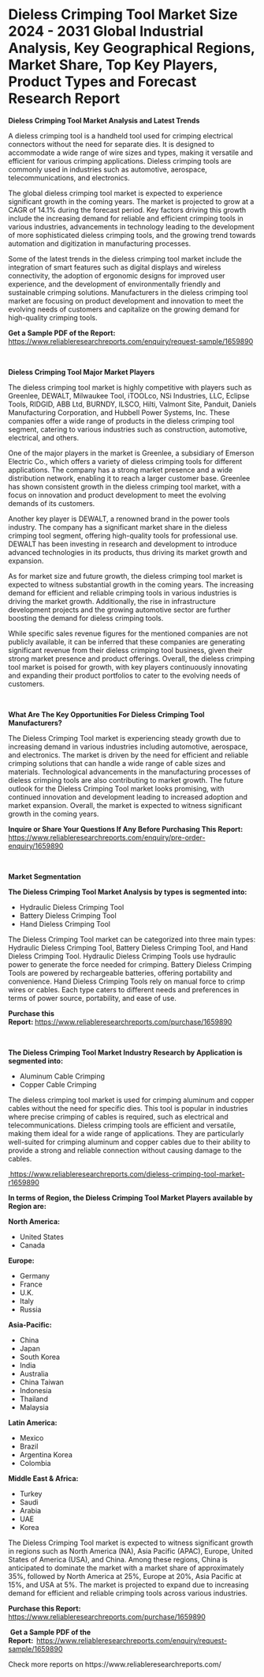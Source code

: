 <p><h1>Dieless Crimping Tool Market Size 2024 - 2031 Global Industrial Analysis, Key Geographical Regions, Market Share, Top Key Players, Product Types and Forecast Research Report</h1></p><p><strong>Dieless Crimping Tool Market Analysis and Latest Trends</strong></p>
<p><p>A dieless crimping tool is a handheld tool used for crimping electrical connectors without the need for separate dies. It is designed to accommodate a wide range of wire sizes and types, making it versatile and efficient for various crimping applications. Dieless crimping tools are commonly used in industries such as automotive, aerospace, telecommunications, and electronics.</p><p>The global dieless crimping tool market is expected to experience significant growth in the coming years. The market is projected to grow at a CAGR of 14.1% during the forecast period. Key factors driving this growth include the increasing demand for reliable and efficient crimping tools in various industries, advancements in technology leading to the development of more sophisticated dieless crimping tools, and the growing trend towards automation and digitization in manufacturing processes.</p><p>Some of the latest trends in the dieless crimping tool market include the integration of smart features such as digital displays and wireless connectivity, the adoption of ergonomic designs for improved user experience, and the development of environmentally friendly and sustainable crimping solutions. Manufacturers in the dieless crimping tool market are focusing on product development and innovation to meet the evolving needs of customers and capitalize on the growing demand for high-quality crimping tools.</p></p>
<p><strong>Get a Sample PDF of the Report:&nbsp;</strong> <a href="https://www.reliableresearchreports.com/enquiry/request-sample/1659890">https://www.reliableresearchreports.com/enquiry/request-sample/1659890</a></p>
<p>&nbsp;</p>
<p><strong>Dieless Crimping Tool Major Market Players</strong></p>
<p><p>The dieless crimping tool market is highly competitive with players such as Greenlee, DEWALT, Milwaukee Tool, iTOOLco, NSi Industries, LLC, Eclipse Tools, RIDGID, ABB Ltd, BURNDY, ILSCO, Hilti, Valmont Site, Panduit, Daniels Manufacturing Corporation, and Hubbell Power Systems, Inc. These companies offer a wide range of products in the dieless crimping tool segment, catering to various industries such as construction, automotive, electrical, and others.</p><p>One of the major players in the market is Greenlee, a subsidiary of Emerson Electric Co., which offers a variety of dieless crimping tools for different applications. The company has a strong market presence and a wide distribution network, enabling it to reach a larger customer base. Greenlee has shown consistent growth in the dieless crimping tool market, with a focus on innovation and product development to meet the evolving demands of its customers.</p><p>Another key player is DEWALT, a renowned brand in the power tools industry. The company has a significant market share in the dieless crimping tool segment, offering high-quality tools for professional use. DEWALT has been investing in research and development to introduce advanced technologies in its products, thus driving its market growth and expansion.</p><p>As for market size and future growth, the dieless crimping tool market is expected to witness substantial growth in the coming years. The increasing demand for efficient and reliable crimping tools in various industries is driving the market growth. Additionally, the rise in infrastructure development projects and the growing automotive sector are further boosting the demand for dieless crimping tools.</p><p>While specific sales revenue figures for the mentioned companies are not publicly available, it can be inferred that these companies are generating significant revenue from their dieless crimping tool business, given their strong market presence and product offerings. Overall, the dieless crimping tool market is poised for growth, with key players continuously innovating and expanding their product portfolios to cater to the evolving needs of customers.</p></p>
<p>&nbsp;</p>
<p><strong>What Are The Key Opportunities For Dieless Crimping Tool Manufacturers?</strong></p>
<p><p>The Dieless Crimping Tool market is experiencing steady growth due to increasing demand in various industries including automotive, aerospace, and electronics. The market is driven by the need for efficient and reliable crimping solutions that can handle a wide range of cable sizes and materials. Technological advancements in the manufacturing processes of dieless crimping tools are also contributing to market growth. The future outlook for the Dieless Crimping Tool market looks promising, with continued innovation and development leading to increased adoption and market expansion. Overall, the market is expected to witness significant growth in the coming years.</p></p>
<p><strong>Inquire or Share Your Questions If Any Before Purchasing This Report:</strong> <a href="https://www.reliableresearchreports.com/enquiry/pre-order-enquiry/1659890">https://www.reliableresearchreports.com/enquiry/pre-order-enquiry/1659890</a></p>
<p>&nbsp;</p>
<p><strong>Market Segmentation</strong></p>
<p><strong>The Dieless Crimping Tool Market Analysis by types is segmented into:</strong></p>
<p><ul><li>Hydraulic Dieless Crimping Tool</li><li>Battery Dieless Crimping Tool</li><li>Hand Dieless Crimping Tool</li></ul></p>
<p><p>The Dieless Crimping Tool market can be categorized into three main types: Hydraulic Dieless Crimping Tool, Battery Dieless Crimping Tool, and Hand Dieless Crimping Tool. Hydraulic Dieless Crimping Tools use hydraulic power to generate the force needed for crimping. Battery Dieless Crimping Tools are powered by rechargeable batteries, offering portability and convenience. Hand Dieless Crimping Tools rely on manual force to crimp wires or cables. Each type caters to different needs and preferences in terms of power source, portability, and ease of use.</p></p>
<p><strong>Purchase this Report:&nbsp;</strong><a href="https://www.reliableresearchreports.com/purchase/1659890">https://www.reliableresearchreports.com/purchase/1659890</a></p>
<p>&nbsp;</p>
<p><strong>The Dieless Crimping Tool Market Industry Research by Application is segmented into:</strong></p>
<p><ul><li>Aluminum Cable Crimping</li><li>Copper Cable Crimping</li></ul></p>
<p><p>The dieless crimping tool market is used for crimping aluminum and copper cables without the need for specific dies. This tool is popular in industries where precise crimping of cables is required, such as electrical and telecommunications. Dieless crimping tools are efficient and versatile, making them ideal for a wide range of applications. They are particularly well-suited for crimping aluminum and copper cables due to their ability to provide a strong and reliable connection without causing damage to the cables.</p></p>
<p><a href="https://www.reliableresearchreports.com/dieless-crimping-tool-market-r1659890">&nbsp;https://www.reliableresearchreports.com/dieless-crimping-tool-market-r1659890</a></p>
<p><strong>In terms of Region, the Dieless Crimping Tool Market Players available by Region are:</strong></p>
<p>
    <p> <strong> North America: </strong>
        <ul>
            <li>United States</li>
            <li>Canada</li>
        </ul>
        </p> 
    <p> <strong> Europe: </strong>
        <ul>
            <li>Germany</li>
            <li>France</li>
            <li>U.K.</li>
            <li>Italy</li>
            <li>Russia</li>
        </ul>
        </p> 
    <p> <strong> Asia-Pacific: </strong>
        <ul>
            <li>China</li>
            <li>Japan</li>
            <li>South Korea</li>
            <li>India</li>
            <li>Australia</li>
            <li>China Taiwan</li>
            <li>Indonesia</li>
            <li>Thailand</li>
            <li>Malaysia</li>
        </ul>
        </p> 
    <p> <strong> Latin America: </strong>
        <ul>
            <li>Mexico</li>
            <li>Brazil</li>
            <li>Argentina Korea</li>
            <li>Colombia</li>
        </ul>
        </p> 
    <p> <strong> Middle East & Africa: </strong>
        <ul>
            <li>Turkey</li>
            <li>Saudi</li>
            <li>Arabia</li>
            <li>UAE</li>
            <li>Korea</li>
        </ul>
    </p>
    </p>
<p><p>The Dieless Crimping Tool market is expected to witness significant growth in regions such as North America (NA), Asia Pacific (APAC), Europe, United States of America (USA), and China. Among these regions, China is anticipated to dominate the market with a market share of approximately 35%, followed by North America at 25%, Europe at 20%, Asia Pacific at 15%, and USA at 5%. The market is projected to expand due to increasing demand for efficient and reliable crimping tools across various industries.</p></p>
<p><strong>Purchase this Report: </strong><a href="https://www.reliableresearchreports.com/purchase/1659890">https://www.reliableresearchreports.com/purchase/1659890</a></p>
<p>&nbsp;<strong>Get a Sample PDF of the Report:&nbsp;&nbsp;</strong><a href="https://www.reliableresearchreports.com/enquiry/request-sample/1659890">https://www.reliableresearchreports.com/enquiry/request-sample/1659890</a></p>
<p><strong></strong></p>
<p>Check more reports on https://www.reliableresearchreports.com/</p>